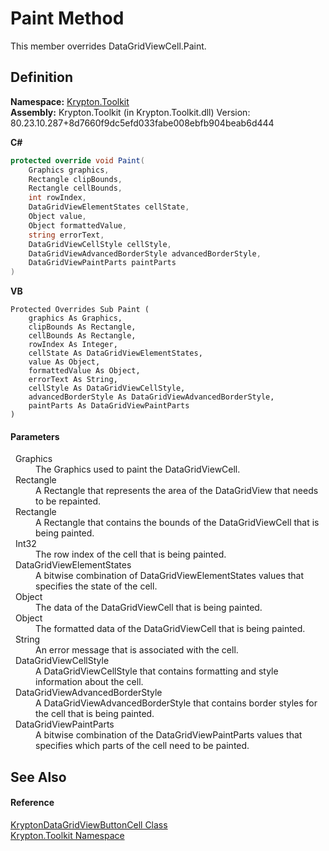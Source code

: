 # Paint Method


This member overrides DataGridViewCell.Paint.



## Definition
**Namespace:** <a href="79d2eac2-21f4-54ff-7552-b20c33c30600.md">Krypton.Toolkit</a>  
**Assembly:** Krypton.Toolkit (in Krypton.Toolkit.dll) Version: 80.23.10.287+8d7660f9dc5efd033fabe008ebfb904beab6d444

**C#**
``` C#
protected override void Paint(
	Graphics graphics,
	Rectangle clipBounds,
	Rectangle cellBounds,
	int rowIndex,
	DataGridViewElementStates cellState,
	Object value,
	Object formattedValue,
	string errorText,
	DataGridViewCellStyle cellStyle,
	DataGridViewAdvancedBorderStyle advancedBorderStyle,
	DataGridViewPaintParts paintParts
)
```
**VB**
``` VB
Protected Overrides Sub Paint ( 
	graphics As Graphics,
	clipBounds As Rectangle,
	cellBounds As Rectangle,
	rowIndex As Integer,
	cellState As DataGridViewElementStates,
	value As Object,
	formattedValue As Object,
	errorText As String,
	cellStyle As DataGridViewCellStyle,
	advancedBorderStyle As DataGridViewAdvancedBorderStyle,
	paintParts As DataGridViewPaintParts
)
```



#### Parameters
<dl><dt>  Graphics</dt><dd>The Graphics used to paint the DataGridViewCell.</dd><dt>  Rectangle</dt><dd>A Rectangle that represents the area of the DataGridView that needs to be repainted.</dd><dt>  Rectangle</dt><dd>A Rectangle that contains the bounds of the DataGridViewCell that is being painted.</dd><dt>  Int32</dt><dd>The row index of the cell that is being painted.</dd><dt>  DataGridViewElementStates</dt><dd>A bitwise combination of DataGridViewElementStates values that specifies the state of the cell.</dd><dt>  Object</dt><dd>The data of the DataGridViewCell that is being painted.</dd><dt>  Object</dt><dd>The formatted data of the DataGridViewCell that is being painted.</dd><dt>  String</dt><dd>An error message that is associated with the cell.</dd><dt>  DataGridViewCellStyle</dt><dd>A DataGridViewCellStyle that contains formatting and style information about the cell.</dd><dt>  DataGridViewAdvancedBorderStyle</dt><dd>A DataGridViewAdvancedBorderStyle that contains border styles for the cell that is being painted.</dd><dt>  DataGridViewPaintParts</dt><dd>A bitwise combination of the DataGridViewPaintParts values that specifies which parts of the cell need to be painted.</dd></dl>

## See Also


#### Reference
<a href="0b215802-1716-f1ca-995c-62d7fd8a6cc5.md">KryptonDataGridViewButtonCell Class</a>  
<a href="79d2eac2-21f4-54ff-7552-b20c33c30600.md">Krypton.Toolkit Namespace</a>  
